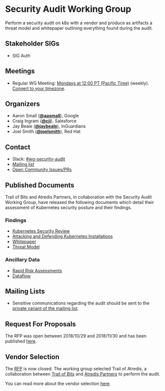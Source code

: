 <!---
This is an autogenerated file!

Please do not edit this file directly, but instead make changes to the
sigs.yaml file in the project root.

To understand how this file is generated, see https://git.k8s.io/community/generator/README.md
--->
# Security Audit Working Group

Perform a security audit on k8s with a vendor and produce as artifacts a threat model and whitepaper outlining everything found during the audit.

## Stakeholder SIGs
* SIG Auth

## Meetings
* Regular WG Meeting: [Mondays at 12:00 PT (Pacific Time)](https://docs.google.com/document/d/1RbC4SBZBlKth7IjYv_NaEpnmLGwMJ0ElpUOmsG-bdRA/edit) (weekly). [Convert to your timezone](http://www.thetimezoneconverter.com/?t=12:00&tz=PT%20%28Pacific%20Time%29).

## Organizers

* Aaron Small (**[@aasmall](https://github.com/aasmall)**), Google
* Craig Ingram (**[@cji](https://github.com/cji)**), Salesforce
* Jay Beale (**[@jaybeale](https://github.com/jaybeale)**), InGuardians
* Joel Smith (**[@joelsmith](https://github.com/joelsmith)**), Red Hat

## Contact
- Slack: [#wg-security-audit](https://kubernetes.slack.com/messages/wg-security-audit)
- [Mailing list](https://groups.google.com/forum/#!forum/kubernetes-wg-security-audit)
- [Open Community Issues/PRs](https://github.com/kubernetes/community/labels/wg%2Fsecurity-audit)
<!-- BEGIN CUSTOM CONTENT -->
## Published Documents

Trail of Bits and Atredis Partners, in collaboration with the Security Audit Working Group, have released the following documents which
detail their assessment of Kubernetes security posture and their findings.

### Findings

* [Kubernetes Security Review](findings/Kubernetes%20Final%20Report.pdf)
* [Attacking and Defending Kubernetes Installations](findings/AtredisPartners_Attacking_Kubernetes-v1.0.pdf)
* [Whitepaper](findings/Kubernetes%20White%20Paper.pdf)
* [Threat Model](findings/Kubernetes%20Threat%20Model.pdf)

### Ancillary Data

* [Rapid Risk Assessments](ancillary-data/rapid-risk-assessments)
* [Dataflow](ancillary-data/dataflow)

## Mailing Lists

* Sensitive communications regarding the audit should be sent to the [private variant of the mailing list](https://groups.google.com/forum/#!forum/kubernetes-wg-security-audit-private).

## Request For Proposals

The RFP was open between 2018/10/29 and 2018/11/30 and has been published [here](https://github.com/kubernetes/community/blob/master/wg-security-audit/RFP.md).

## Vendor Selection

The [RFP](https://github.com/kubernetes/community/blob/master/wg-security-audit/RFP.md) is now closed. The working group selected Trail of Atredis, a collaboration between [Trail of Bits](https://www.trailofbits.com/) and [Atredis Partners](https://www.atredis.com/) to perform the audit.

You can read more about the vendor selection [here](RFP_Decision.md).

<!-- END CUSTOM CONTENT -->
